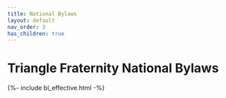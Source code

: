 ```yaml
---
title: National Bylaws
layout: default
nav_order: 3
has_children: true
---
```


# Triangle Fraternity National Bylaws

{%- include bl_effective.html -%}

